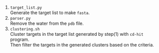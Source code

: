1. `target_list.py`  
  Generate the target list to make `fasta`.  
2. `parser.py`  
  Remove the water from the `pdb` file.  
3. `clustering.sh`  
  Cluster targets in the target list generated by step(1) with `cd-hit` program.  
  Then filter the targets in the generated clusters based on the criteria.

